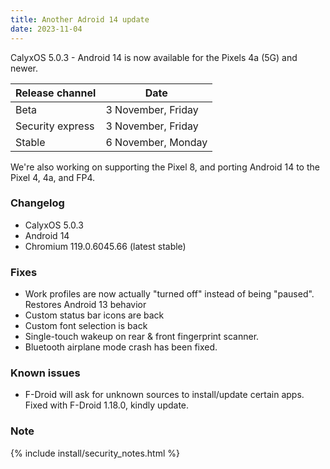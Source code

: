 ```yaml
---
title: Another Adroid 14 update
date: 2023-11-04
---
```


CalyxOS 5.0.3 - Android 14 is now available for the Pixels 4a (5G) and newer.

| Release channel  | Date   |
| ---------------- | ------ |
| Beta | 3 November, Friday |
| Security express | 3 November, Friday |
| Stable | 6 November, Monday |

We're also working on supporting the Pixel 8, and porting Android 14 to the Pixel 4, 4a, and FP4.

### Changelog
* CalyxOS 5.0.3
* Android 14
* Chromium 119.0.6045.66 (latest stable)

### Fixes
* Work profiles are now actually "turned off" instead of being "paused". Restores Android 13 behavior
* Custom status bar icons are back
* Custom font selection is back
* Single-touch wakeup on rear & front fingerprint scanner.
* Bluetooth airplane mode crash has been fixed.

### Known issues
* F-Droid will ask for unknown sources to install/update certain apps. Fixed with F-Droid 1.18.0, kindly update.

### Note

{% include install/security_notes.html %}